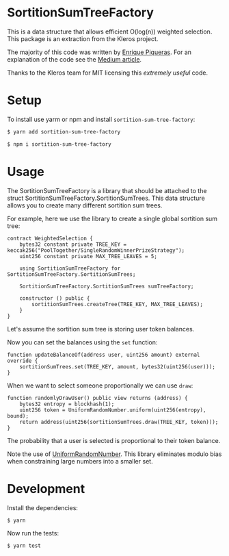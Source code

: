 # SortitionSumTreeFactory

This is a data structure that allows efficient O(log(n)) weighted selection.  This package is an extraction from the Kleros project.  

The majority of this code was written by [Enrique Piqueras](https://twitter.com/epiqueras1).  For an explanation of the code see the [Medium article](https://medium.com/kleros/an-efficient-data-structure-for-blockchain-sortition-15d202af3247).

Thanks to the Kleros team for MIT licensing this *extremely useful* code.

# Setup

To install use yarm or npm and install `sortition-sum-tree-factory`:

```sh
$ yarn add sortition-sum-tree-factory
```

```sh
$ npm i sortition-sum-tree-factory
```

# Usage

The SortitionSumTreeFactory is a library that should be attached to the struct SortitionSumTreeFactory.SortitionSumTrees.  This data structure allows you to create many different sortition sum trees.

For example, here we use the library to create a single global sortition sum tree:

```solidity
contract WeightedSelection {
    bytes32 constant private TREE_KEY = keccak256("PoolTogether/SingleRandomWinnerPrizeStrategy");
    uint256 constant private MAX_TREE_LEAVES = 5;

    using SortitionSumTreeFactory for SortitionSumTreeFactory.SortitionSumTrees;

    SortitionSumTreeFactory.SortitionSumTrees sumTreeFactory;

    constructor () public {
        sortitionSumTrees.createTree(TREE_KEY, MAX_TREE_LEAVES);
    }
}
```

Let's assume the sortition sum tree is storing user token balances.

Now you can set the balances using the `set` function:

```solidity
function updateBalanceOf(address user, uint256 amount) external override {
    sortitionSumTrees.set(TREE_KEY, amount, bytes32(uint256(user)));
}
```

When we want to select someone proportionally we can use `draw`:

```solidity
function randomlyDrawUser() public view returns (address) {
    bytes32 entropy = blockhash(1);
    uint256 token = UniformRandomNumber.uniform(uint256(entropy), bound);
    return address(uint256(sortitionSumTrees.draw(TREE_KEY, token)));
}
```

The probability that a user is selected is proportional to their token balance.

Note the use of [UniformRandomNumber](https://github.com/pooltogether/uniform-random-number).  This library eliminates modulo bias when constraining large numbers into a smaller set.

# Development

Install the dependencies:

```sh
$ yarn
```

Now run the tests:

```sh
$ yarn test
```
